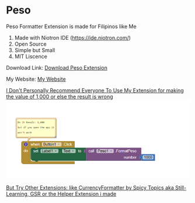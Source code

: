 # Peso
Peso Formatter Extension is made for Filipinos like Me
1. Made with Niotron IDE (https://ide.niotron.com/)
2. Open Source
3. Simple but Small
4. MIT Liscence

Download Link: <a href="https://github.com/anbran223/Peso/raw/main/com.brandonang.peso.aix">Download Peso Extension</a>

My Website: <a href="https://sites.google.com/view/ai2-brandonang">My Website

I Don't Personally Recommend Everyone To Use My Extension for making the value of 1,000 or else the result is wrong 
<img src="https://raw.githubusercontent.com/anbran223/Peso/main/-peso-app.PNG"/>

But Try Other Extensions: 
like CurrencyFormatter by Spicy Topics aka Still-Learning, GSR or the Helper Extension i made
